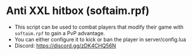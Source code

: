 # Anti XXL hitbox (softaim.rpf)
* This script can be used to combat players that modify their game with `softaim.rpf` to gain a PvP advantage.
* You can either configure it to kick or ban the player in server/config.lua
* Discord: https://discord.gg/zDK4CHQ56N
